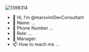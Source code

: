 ![1398314](https://user-images.githubusercontent.com/102100256/159370075-00a40302-23c4-478b-b304-323378a5aa65.jpg)




- 👋 Hi, I’m @marxvimDevConsultant
- 📛 Name: ...
- 📱 Phone Number ...
- 💞️ Role: ...
- 📨 Manager:
- 📫 How to reach me ...

<!---
marxvimDevConsultant/marxvimDevConsultant is a ✨ special ✨ repository because its `README.md` (this file) appears on your GitHub profile.
You can click the Preview link to take a look at your changes.
--->
